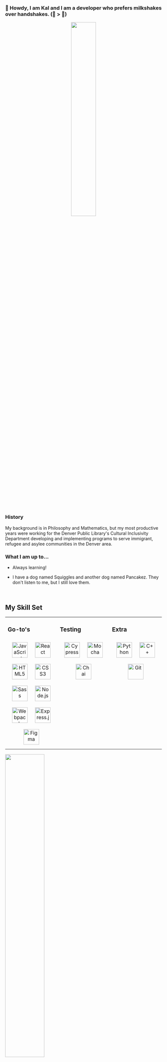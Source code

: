 ### 🤠 Howdy, I am Kal and I am a developer who prefers milkshakes over handshakes.  (🍦  > 🤝)  

<div align="center">
<img src="https://media.giphy.com/media/5L57f5fI3f2716NaJ3/giphy.gif" align="center" style="width: 40%" />
</div>  

### History  
My background is in Philosophy and Mathematics, but my most productive years were working for the Denver Public Library's Cultural Inclusivity Department developing and implementing programs to serve immigrant, refugee and asylee communities in the Denver area.  
  

### What I am up to...  
  
- Always learning!
  

- I have a dog named Squiggles and another dog named Pancakez. They don't listen to me, but I still love them.  
  

<br/>  


## My Skill Set  
<table><tr><td valign="top" width="33%">



### Go-to's  
<div align="center">  
<img style="margin: 10px" src="https://profilinator.rishav.dev/skills-assets/javascript-original.svg" alt="JavaScript" height="50" />  
<img style="margin: 10px" src="https://profilinator.rishav.dev/skills-assets/react-original-wordmark.svg" alt="React" height="50" />  
<img style="margin: 10px" src="https://profilinator.rishav.dev/skills-assets/html5-original-wordmark.svg" alt="HTML5" height="50" />  
<img style="margin: 10px" src="https://profilinator.rishav.dev/skills-assets/css3-original-wordmark.svg" alt="CSS3" height="50" />  
<img style="margin: 10px" src="https://profilinator.rishav.dev/skills-assets/sass-original.svg" alt="Sass" height="50" />  
<img style="margin: 10px" src="https://profilinator.rishav.dev/skills-assets/nodejs-original-wordmark.svg" alt="Node.js" height="50" />  
<img style="margin: 10px" src="https://profilinator.rishav.dev/skills-assets/webpack-original.svg" alt="Webpack" height="50" />  
<img style="margin: 10px" src="https://profilinator.rishav.dev/skills-assets/express-original-wordmark.svg" alt="Express.js" height="50" />  
<img style="margin: 10px" src="https://profilinator.rishav.dev/skills-assets/figma-icon.svg" alt="Figma" height="50" />  
</div>

</td><td valign="top" width="33%">

  
### Testing  
<div align="center">  
<img style="margin: 10px" src="https://profilinator.rishav.dev/skills-assets/cypress.png](https://user-images.githubusercontent.com/97044701/172019245-5c2e6e17-f189-453e-b530-4094aa5c4fed.png" alt="Cypress" height="50" />  
<img style="margin: 10px" src="https://profilinator.rishav.dev/skills-assets/mocha.png" alt="Mocha" height="50" />  
<img style="margin: 10px" src="https://profilinator.rishav.dev/skills-assets/chai.png" alt="Chai" height="50" />  
</div>

</td><td valign="top" width="33%">



### Extra  
<div align="center">  
<img style="margin: 10px" src="https://profilinator.rishav.dev/skills-assets/python-original.svg" alt="Python" height="50" />  
<img style="margin: 10px" src="https://profilinator.rishav.dev/skills-assets/cplusplus-original.svg" alt="C++" height="50" />  
<img style="margin: 10px" src="https://profilinator.rishav.dev/skills-assets/git-scm-icon.svg" alt="Git" height="50" />  
</div>

</td></tr></table>  

<img src="https://github-readme-stats.vercel.app/api?username=kal-aalrajhi&show_icons=true&count_private=true&hide_border=true" valign="top" width="50%" />  
<img src="https://github-readme-stats.vercel.app/api/top-langs/?username=kal-aalrajhi&hide_border=true&layout=compact" valign="top" width="50%"/>

<br/>  

## Connect with me  
<a href="https://github.com/kal-aalrajhi" target="_blank">
<img src=https://img.shields.io/badge/github-%2324292e.svg?&style=for-the-badge&logo=github&logoColor=white alt=github style="margin-bottom: 5px;" />
</a>
<a href="https://linkedin.com/in/kal-aalrajhi" target="_blank">
<img src=https://img.shields.io/badge/linkedin-%231E77B5.svg?&style=for-the-badge&logo=linkedin&logoColor=white alt=linkedin style="margin-bottom: 5px;" />
</a>  
  

<br/>  
